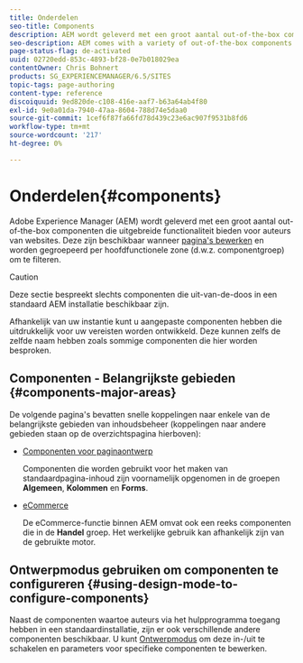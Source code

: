 ```yaml
---
title: Onderdelen
seo-title: Components
description: AEM wordt geleverd met een groot aantal out-of-the-box componenten die uitgebreide functionaliteit bieden aan auteurs van websites.
seo-description: AEM comes with a variety of out-of-the-box components that provide comprehensive functionality for website authors.
page-status-flag: de-activated
uuid: 02720edd-853c-4893-bf28-0e7b018029ea
contentOwner: Chris Bohnert
products: SG_EXPERIENCEMANAGER/6.5/SITES
topic-tags: page-authoring
content-type: reference
discoiquuid: 9ed820de-c108-416e-aaf7-b63a64ab4f80
exl-id: 9e0a01da-7940-47aa-8604-788d74e5daa0
source-git-commit: 1cef6f87fa66fd78d439c23e6ac907f9531b8fd6
workflow-type: tm+mt
source-wordcount: '217'
ht-degree: 0%

---
```


# Onderdelen{#components}

Adobe Experience Manager (AEM) wordt geleverd met een groot aantal out-of-the-box componenten die uitgebreide functionaliteit bieden voor auteurs van websites. Deze zijn beschikbaar wanneer [pagina&#39;s bewerken](/help/sites-classic-ui-authoring/classic-page-author-edit-content.md) en worden gegroepeerd per hoofdfunctionele zone (d.w.z. componentgroep) om te filteren.

>[!CAUTION]
>
>Deze sectie bespreekt slechts componenten die uit-van-de-doos in een standaard AEM installatie beschikbaar zijn.
>
>Afhankelijk van uw instantie kunt u aangepaste componenten hebben die uitdrukkelijk voor uw vereisten worden ontwikkeld. Deze kunnen zelfs de zelfde naam hebben zoals sommige componenten die hier worden besproken.

## Componenten - Belangrijkste gebieden {#components-major-areas}

De volgende pagina&#39;s bevatten snelle koppelingen naar enkele van de belangrijkste gebieden van inhoudsbeheer (koppelingen naar andere gebieden staan op de overzichtspagina hierboven):

* [Componenten voor paginaontwerp](/help/sites-classic-ui-authoring/classic-page-author-edit-mode.md)

   Componenten die worden gebruikt voor het maken van standaardpagina-inhoud zijn voornamelijk opgenomen in de groepen **Algemeen**, **Kolommen** en **Forms**.

* [eCommerce](/help/commerce/cif-classic/administering/ecommerce.md)

   De eCommerce-functie binnen AEM omvat ook een reeks componenten die in de **Handel** groep. Het werkelijke gebruik kan afhankelijk zijn van de gebruikte motor.

## Ontwerpmodus gebruiken om componenten te configureren {#using-design-mode-to-configure-components}

Naast de componenten waartoe auteurs via het hulpprogramma toegang hebben in een standaardinstallatie, zijn er ook verschillende andere componenten beschikbaar. U kunt [Ontwerpmodus](/help/sites-classic-ui-authoring/classic-page-author-design-mode.md#enable-disable-components) om deze in-/uit te schakelen en parameters voor specifieke componenten te bewerken.
